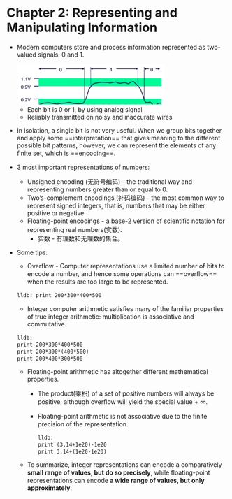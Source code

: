 # Chapter 2: Representing and Manipulating Information 

* Modern computers store and process information represented as two-valued signals: 0 and 1.

  <img src="./2_0.assets/Screenshot 2023-10-15 at 09.17.05.png" alt="Screenshot 2023-10-15 at 09.17.05" style="zoom: 33%;" />

  * Each bit is 0 or 1, by using analog signal
  * Reliably transmitted on noisy and inaccurate wires

* In isolation, a single bit is not very useful. When we group bits together and apply some ==interpretation== that gives meaning to the different possible bit patterns, however, we can represent the elements of any ﬁnite set, which is ==encoding==.

* 3 most important representations of numbers:

  * Unsigned encoding (无符号编码) - the traditional way and representing numbers greater than or equal to 0.
  * Two’s-complement encodings (补码编码) - the most common way to represent signed integers, that is, numbers that may be either positive or negative.
  * Floating-point encodings - a base-2 version of scientiﬁc notation for representing real numbers(实数).
    * 实数 - 有理数和无理数的集合。

* Some tips:

  * Overflow - Computer representations use a limited number of bits to encode a number, and hence some operations can ==overﬂow== when the results are too large to be represented.

  ```
  lldb: print 200*300*400*500
  ```

  * Integer computer arithmetic satisﬁes many of the familiar properties of true integer arithmetic: multiplication is associative and commutative.

  ```
  lldb:
  print 200*300*400*500
  print 200*300*(400*500)
  print 200*400*300*500
  ```

  * Floating-point arithmetic has altogether different mathematical properties.

    * The product(乘积) of a set of positive numbers will always be positive, although overﬂow will yield the special value + ∞.

    * Floating-point arithmetic is not associative due to the ﬁnite precision of the representation.

      ```
      lldb:
      print (3.14+1e20)-1e20
      print 3.14+(1e20-1e20)
      ```

  * To summarize, integer representations can encode a comparatively **small range of values, but do so precisely**, while ﬂoating-point representations can encode **a wide range of values, but only approximately**.

























